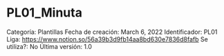 # PL01_Minuta

Categoría: Plantillas
Fecha de creación: March 6, 2022
Identificador: PL01
Liga: https://www.notion.so/56a39b3d9fb14aa8bd630e7836d8fafb
Se utiliza?: No
Última versión: 1.0